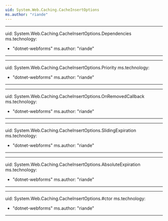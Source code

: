 ```yaml
---
uid: System.Web.Caching.CacheInsertOptions
ms.author: "riande"
---
```


---
uid: System.Web.Caching.CacheInsertOptions.Dependencies
ms.technology: 
  - "dotnet-webforms"
ms.author: "riande"
---

---
uid: System.Web.Caching.CacheInsertOptions.Priority
ms.technology: 
  - "dotnet-webforms"
ms.author: "riande"
---

---
uid: System.Web.Caching.CacheInsertOptions.OnRemovedCallback
ms.technology: 
  - "dotnet-webforms"
ms.author: "riande"
---

---
uid: System.Web.Caching.CacheInsertOptions.SlidingExpiration
ms.technology: 
  - "dotnet-webforms"
ms.author: "riande"
---

---
uid: System.Web.Caching.CacheInsertOptions.AbsoluteExpiration
ms.technology: 
  - "dotnet-webforms"
ms.author: "riande"
---

---
uid: System.Web.Caching.CacheInsertOptions.#ctor
ms.technology: 
  - "dotnet-webforms"
ms.author: "riande"
---
